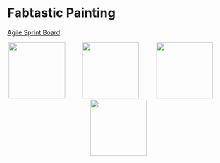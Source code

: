 # Fabtastic Painting

[Agile Sprint Board](https://github.com/dscott1008/fabtastic-painting/projects/1)

<div align="center">
    <a href="https://www.gatsbyjs.com/"><img src="https://www.gatsbyjs.com/Gatsby-Monogram.svg" width=128></a>
    &nbsp;&nbsp;&nbsp;&nbsp;&nbsp;&nbsp;&nbsp;&nbsp;
    <a href="https://www.typescriptlang.org/"><img src="https://upload.wikimedia.org/wikipedia/commons/4/4c/Typescript_logo_2020.svg" width=128></a>
    &nbsp;&nbsp;&nbsp;&nbsp;&nbsp;&nbsp;&nbsp;&nbsp;
    <a href="https://tailwindcss.com/"><img src="https://www.vectorlogo.zone/logos/tailwindcss/tailwindcss-icon.svg" width=128></a>
    &nbsp;&nbsp;&nbsp;&nbsp;&nbsp;&nbsp;&nbsp;&nbsp;
    <a href="https://www.netlify.com/"><img src="https://cdn.freebiesupply.com/logos/large/2x/netlify-logo-svg-vector.svg" width=128></a>
</div>



